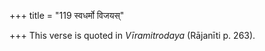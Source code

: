 +++
title = "119 स्वधर्मो विजयस्"

+++
This verse is quoted in *Vīramitrodaya* (Rājanīti p. 263).


